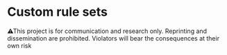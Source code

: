 # Custom rule sets

⚠This project is for communication and research only. Reprinting and dissemination are prohibited. Violators will bear the consequences at their own risk
